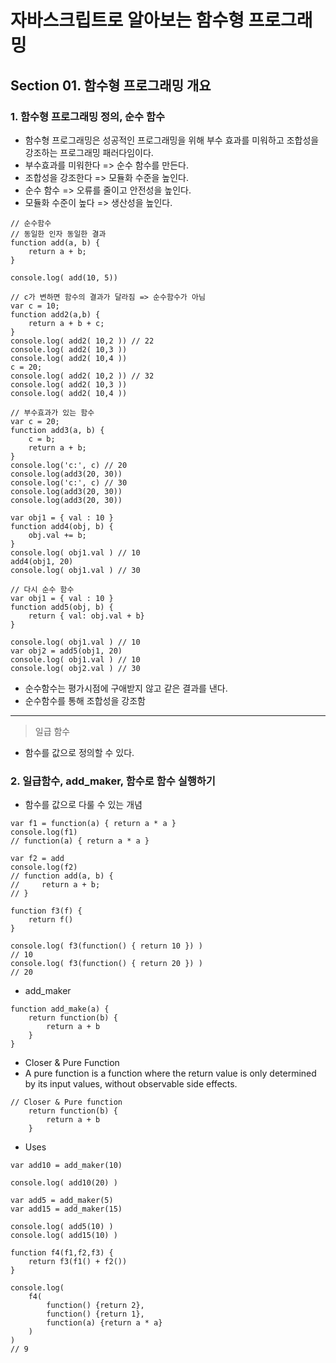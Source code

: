 # 자바스크립트로 알아보는 함수형 프로그래밍

## Section 01. 함수형 프로그래밍 개요
### 1. 함수형 프로그래밍 정의, 순수 함수
- 함수형 프로그래밍은 성공적인 프로그래밍을 위해 부수 효과를 미워하고 조합성을 강조하는 프로그래밍 패러다임이다.
- 부수효과를 미워한다 => 순수 함수를 만든다.
- 조합성을 강조한다 => 모듈화 수준을 높인다.
- 순수 함수 => 오류를 줄이고 안전성을 높인다.
- 모듈화 수준이 높다 => 생산성을 높인다.


```JS
// 순수함수
// 동일한 인자 동일한 결과
function add(a, b) {
    return a + b;
}

console.log( add(10, 5))
```
```JS
// c가 변하면 함수의 결과가 달라짐 => 순수함수가 아님
var c = 10;
function add2(a,b) {
    return a + b + c;
}
console.log( add2( 10,2 )) // 22
console.log( add2( 10,3 ))
console.log( add2( 10,4 ))
c = 20;
console.log( add2( 10,2 )) // 32
console.log( add2( 10,3 ))
console.log( add2( 10,4 ))
```
```JS
// 부수효과가 있는 함수
var c = 20;
function add3(a, b) {
    c = b;
    return a + b;
}
console.log('c:', c) // 20
console.log(add3(20, 30))
console.log('c:', c) // 30
console.log(add3(20, 30))
console.log(add3(20, 30))
```

```JS
var obj1 = { val : 10 }
function add4(obj, b) {
    obj.val += b;
}
console.log( obj1.val ) // 10
add4(obj1, 20)
console.log( obj1.val ) // 30
```

```JS
// 다시 순수 함수
var obj1 = { val : 10 }
function add5(obj, b) {
    return { val: obj.val + b}
}

console.log( obj1.val ) // 10
var obj2 = add5(obj1, 20)
console.log( obj1.val ) // 10
console.log( obj2.val ) // 30
```
- 순수함수는 평가시점에 구애받지 않고 같은 결과를 낸다.
- 순수함수를 통해 조합성을 강조함
---
> 일급 함수   
- 함수를 값으로 정의할 수 있다.

### 2. 일급함수, add_maker, 함수로 함수 실행하기
- 함수를 값으로 다룰 수 있는 개념
```JS
var f1 = function(a) { return a * a }
console.log(f1)
// function(a) { return a * a }

var f2 = add
console.log(f2)
// function add(a, b) {
//     return a + b;
// }
```
```JS
function f3(f) {
    return f()
}

console.log( f3(function() { return 10 }) )
// 10
console.log( f3(function() { return 20 }) )
// 20
```
- add_maker
```JS
function add_make(a) {
    return function(b) {
        return a + b
    }
}
```
- Closer & Pure Function
- A pure function is a function where the return value is only determined by its input values, without observable side effects.
```JS
// Closer & Pure function
    return function(b) {
        return a + b
    }
```
- Uses
```JS
var add10 = add_maker(10)

console.log( add10(20) )

var add5 = add_maker(5)
var add15 = add_maker(15)

console.log( add5(10) )
console.log( add15(10) )
```

```JS
function f4(f1,f2,f3) {
    return f3(f1() + f2())
}

console.log(
    f4(
        function() {return 2},
        function() {return 1},
        function(a) {return a * a}
    )
)
// 9
```